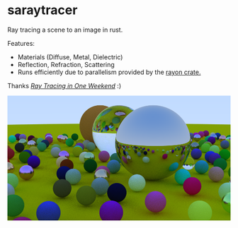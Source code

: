 # saraytracer

Ray tracing a scene to an image in rust.

Features: 
- Materials (Diffuse, Metal, Dielectric)
- Reflection, Refraction, Scattering
- Runs efficiently due to parallelism provided by the [rayon crate.](https://crates.io/crates/rayon)

Thanks [_Ray Tracing in One Weekend_](https://raytracing.github.io/books/RayTracingInOneWeekend.html) :)

![Output](output_hd.png)